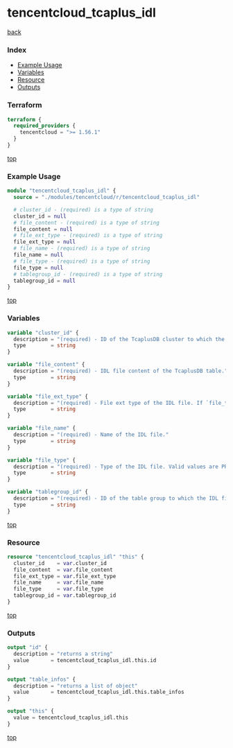 # tencentcloud_tcaplus_idl

[back](../tencentcloud.md)

### Index

- [Example Usage](#example-usage)
- [Variables](#variables)
- [Resource](#resource)
- [Outputs](#outputs)

### Terraform

```terraform
terraform {
  required_providers {
    tencentcloud = ">= 1.56.1"
  }
}
```

[top](#index)

### Example Usage

```terraform
module "tencentcloud_tcaplus_idl" {
  source = "./modules/tencentcloud/r/tencentcloud_tcaplus_idl"

  # cluster_id - (required) is a type of string
  cluster_id = null
  # file_content - (required) is a type of string
  file_content = null
  # file_ext_type - (required) is a type of string
  file_ext_type = null
  # file_name - (required) is a type of string
  file_name = null
  # file_type - (required) is a type of string
  file_type = null
  # tablegroup_id - (required) is a type of string
  tablegroup_id = null
}
```

[top](#index)

### Variables

```terraform
variable "cluster_id" {
  description = "(required) - ID of the TcaplusDB cluster to which the table group belongs."
  type        = string
}

variable "file_content" {
  description = "(required) - IDL file content of the TcaplusDB table."
  type        = string
}

variable "file_ext_type" {
  description = "(required) - File ext type of the IDL file. If `file_type` is `PROTO`, `file_ext_type` must be 'proto'; If `file_type` is `TDR`, `file_ext_type` must be 'xml'."
  type        = string
}

variable "file_name" {
  description = "(required) - Name of the IDL file."
  type        = string
}

variable "file_type" {
  description = "(required) - Type of the IDL file. Valid values are PROTO and TDR."
  type        = string
}

variable "tablegroup_id" {
  description = "(required) - ID of the table group to which the IDL file belongs."
  type        = string
}
```

[top](#index)

### Resource

```terraform
resource "tencentcloud_tcaplus_idl" "this" {
  cluster_id    = var.cluster_id
  file_content  = var.file_content
  file_ext_type = var.file_ext_type
  file_name     = var.file_name
  file_type     = var.file_type
  tablegroup_id = var.tablegroup_id
}
```

[top](#index)

### Outputs

```terraform
output "id" {
  description = "returns a string"
  value       = tencentcloud_tcaplus_idl.this.id
}

output "table_infos" {
  description = "returns a list of object"
  value       = tencentcloud_tcaplus_idl.this.table_infos
}

output "this" {
  value = tencentcloud_tcaplus_idl.this
}
```

[top](#index)